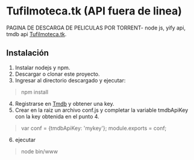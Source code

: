 Tufilmoteca.tk (API fuera de linea)
==================================

PAGINA DE DESCARGA DE PELICULAS POR TORRENT- node js, yify api, tmdb api [Tufilmoteca.tk](http://tufilmoteca.tk).

Instalación
------------

1. Instalar nodejs y npm.
2. Descargar o clonar este proyecto.
3. Ingresar al directorio descargado y ejecutar:

> npm install

4. Registrarse en [Tmdb](https://www.themoviedb.org) y obtener una key.
5. Crear en la raiz un archivo conf.js y completar la variable tmdbApiKey con la key obtenida en el punto 4.

>var conf = {tmdbApiKey: 'mykey'};
>module.exports = conf;

6. ejecutar 

>node bin/www
